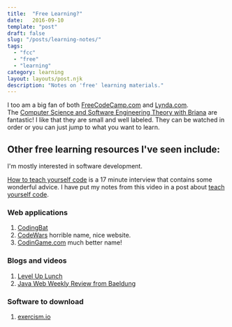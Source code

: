```yaml
---
title:  "Free Learning?"
date:   2016-09-10
template: "post"
draft: false
slug: "/posts/learning-notes/"
tags:
  - "fcc"
  - "free"
  - "learning"
category: learning 
layout: layouts/post.njk
description: "Notes on 'free' learning materials."
---
```



I too am a big fan of both 
[FreeCodeCamp.com](https://www.freecodecamp.com) and 
[Lynda.com](https://www.lynda.com).   
The [Computer Science and Software Engineering Theory with Briana](https://www.youtube.com/playlist?list=PLWKjhJtqVAbmfoj2Th9fvxhHIeqFO7wOy) are fantastic!   I like that they are small and well labeled.  They can be watched in order or you can just jump to what you want to learn.

## Other free learning resources I've seen include:

I'm mostly interested in software development.

[How to teach yourself code](https://www.youtube.com/watch?v=qZKvZzRynLE) is a 17 minute interview that contains some wonderful advice.  I have put my notes from this video in a post about [teach yourself code](http://mattpayne.org/learning/2016/09/10/teach-yourself-code.html).


### Web applications
1. [CodingBat](http://codingbat.com/)
1. [CodeWars](https://www.codewars.com/) horrible name, nice website.
1. [CodinGame.com](https://www.codingame.com/home) much better name!

### Blogs and videos
1. [Level Up Lunch](http://www.leveluplunch.com/)
1. [Java Web Weekly Review from Baeldung](http://www.baeldung.com/category/weekly-review/)

### Software to download
1. [exercism.io](http://exercism.io/)

